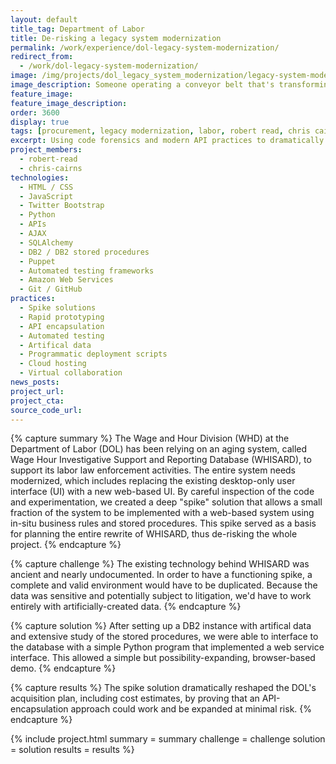 ```yaml
---
layout: default
title_tag: Department of Labor
title: De-risking a legacy system modernization
permalink: /work/experience/dol-legacy-system-modernization/
redirect_from:
  - /work/dol-legacy-system-modernization/
image: /img/projects/dol_legacy_system_modernization/legacy-system-modernization.svg
image_description: Someone operating a conveyor belt that's transforming old computers into modern tablets.
feature_image:
feature_image_description:
order: 3600
display: true
tags: [procurement, legacy modernization, labor, robert read, chris cairns]
excerpt: Using code forensics and modern API practices to dramatically de-risk the modernization of a legacy system at the Department of Labor.
project_members:
  - robert-read
  - chris-cairns
technologies:
  - HTML / CSS
  - JavaScript
  - Twitter Bootstrap
  - Python
  - APIs
  - AJAX
  - SQLAlchemy
  - DB2 / DB2 stored procedures
  - Puppet
  - Automated testing frameworks
  - Amazon Web Services
  - Git / GitHub
practices:
  - Spike solutions
  - Rapid prototyping
  - API encapsulation
  - Automated testing
  - Artifical data
  - Programmatic deployment scripts
  - Cloud hosting
  - Virtual collaboration
news_posts:
project_url:
project_cta:
source_code_url:
---
```


{% capture summary %}
The Wage and Hour Division (WHD) at the Department of Labor (DOL) has been
relying on an aging system, called Wage Hour Investigative Support
and Reporting Database (WHISARD), to support its labor law enforcement activities.
The entire system needs modernized, which includes replacing the existing
desktop-only user interface (UI) with a new web-based UI. By careful inspection
of the code and experimentation, we created a deep "spike" solution that allows a small
fraction of the system to be implemented with a web-based system using in-situ business
rules and stored procedures. This spike served as a basis for planning the entire
rewrite of WHISARD, thus de-risking the whole project.
{% endcapture %}

{% capture challenge %}
The existing technology behind WHISARD was ancient and nearly undocumented. In order to
have a functioning spike, a complete and valid environment would have to be duplicated.
Because the data was sensitive and potentially subject to litigation, we'd have
to work entirely with artificially-created data.
{% endcapture %}

{% capture solution %}
After setting up a DB2 instance with artifical data and extensive study
of the stored procedures, we were able to interface to the database with a
simple Python program that implemented a web service interface. This allowed
a simple but possibility-expanding, browser-based demo.
{% endcapture %}

{% capture results %}
The spike solution dramatically reshaped the DOL's acquisition plan, including
cost estimates, by proving that an API-encapsulation approach could work and be
expanded at minimal risk.
{% endcapture %}

{% include project.html
  summary = summary
  challenge = challenge
  solution = solution
  results = results
%}
